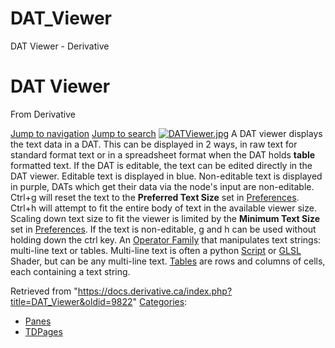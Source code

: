 

# DAT_Viewer

DAT Viewer - Derivative




# DAT Viewer
From Derivative

[Jump to navigation](#mw-head)
[Jump to search](#searchInput)
[![DATViewer.jpg](https://docs.derivative.ca/images/0/05/DATViewer.jpg)](https://docs.derivative.ca/File:DATViewer.jpg)
A DAT viewer displays the text data in a DAT. This can be displayed in 2 ways, in raw text for standard format text or in a spreadsheet format when the DAT holds **table** formatted text.
If the DAT is editable, the text can be edited directly in the DAT viewer. Editable text is displayed in blue. Non-editable text is displayed in purple, DATs which get their data via the node's input are non-editable.
Ctrl+g will reset the text to the **Preferred Text Size** set in [Preferences](Dialogs_Preferences_Dialog.html "Dialogs:Preferences Dialog").
Ctrl+h will attempt to fit the entire body of text in the available viewer size. Scaling down text size to fit the viewer is limited by the **Minimum Text Size** set in [Preferences](Dialogs_Preferences_Dialog.html "Dialogs:Preferences Dialog").
If the text is non-editable, g and h can be used without holding down the ctrl key.
An [Operator Family](Operator_Family.html "Operator Family") that manipulates text strings: multi-line text or tables. Multi-line text is often a python [Script](Script.html "Script") or [GLSL](GLSL.html "GLSL") Shader, but can be any multi-line text. [Tables](Table_DAT.html "Table DAT") are rows and columns of cells, each containing a text string.

Retrieved from "<https://docs.derivative.ca/index.php?title=DAT_Viewer&oldid=9822>"
[Categories](Special_Categories.html "Special:Categories"):
* [Panes](https://docs.derivative.ca/index.php?title=Category:Panes&action=edit&redlink=1 "Category:Panes (page does not exist)")
* [TDPages](Category_TDPages.html "Category:TDPages")